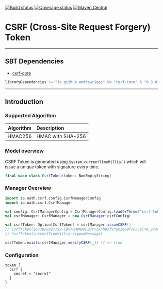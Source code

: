 [![Build status](https://img.shields.io/github/workflow/status/andrewrigas/oath/Continuous%20Integration.svg)](https://github.com/andrewrigas/oath/actions)
[![Coverage status](https://img.shields.io/codecov/c/github/andrewrigas/oath/master.svg)](https://codecov.io/github/andrewrigas/oath)
[![Maven Central](https://img.shields.io/maven-central/v/io.github.andrewrigas/jwt-core_2.13.svg)](https://central.sonatype.dev/artifact/io.github.andrewrigas/jwt-core_2.13/0.0.6)

# CSRF (Cross-Site Request Forgery) Token 

---

## SBT Dependencies

* [csrf-core](https://mvnrepository.com/artifact/io.github.andrewrigas/csrf-core)
```scala
libraryDependencies += "io.github.andrewrigas" %% "csrf-core" % "0.0.6"
```

---

## Introduction

### Supported Algorithm

| Algorithm | Description |
| :-------------: | :----- |
| HMAC256 | HMAC with SHA-256 |

### Model overview

CSRF Token is generated using `System.currentTimeMillis()` which will issue a unique token with signature every time.

```scala
final case class CsrfToken(token: NonEmptyString)
```

### Manager Overview

```scala
import io.oath.csrf.config.CsrfManagerConfig
import io.oath.csrf.CsrfManager

val config: CsrfManagerConfig = CsrfManagerConfig.loadOrThrow("csrf-token")
val csrfManager: CsrfManager = new CsrfManager(csrfConfig)

val csrfToken: Option[CsrfToken] = csrfManager.issueCSRF()
// CsrfToken(1673808897799-lB5T6M8NUkDB7rvoxhh0dfVn6kzeoUfIFJcolYA_8v4=)
// CsrfToken(currentTimeMillis-signedMessage)

csrfToken.exists(csrfManager.verifyCSRF(_)) // => true
```

### Configuration

```hocon
token {
  csrf {
    secret = "secret"
  }
}
```
